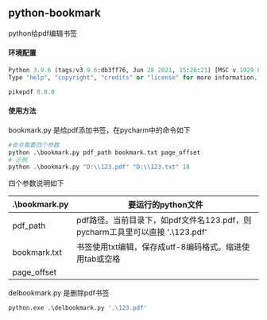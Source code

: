 ## python-bookmark
python给pdf编辑书签



#### 环境配置

```python
Python 3.9.6 (tags/v3.9.6:db3ff76, Jun 28 2021, 15:26:21) [MSC v.1929 64 bit (AMD64)] on win32
Type "help", "copyright", "credits" or "license" for more information.

pikepdf 8.8.0
```



#### 使用方法

bookmark.py 是给pdf添加书签，在pycharm中的命令如下
```python
#命令需要四个参数
python .\bookmark.py pdf_path bookmark.txt page_offset
# 示例
python .\bookmark.py "D:\\123.pdf" "D:\\123.txt" 18
```



四个参数说明如下

| .\bookmark.py | 要运行的python文件                                           |
| ------------- | ------------------------------------------------------------ |
| pdf_path      | pdf路径。当前目录下，如pdf文件名123.pdf，则pycharm工具里可以直接 '.\123.pdf' |
| bookmark.txt  | 书签使用txt编辑，保存成utf-8编码格式。缩进使用tab或空格      |
| page_offset   |                                                              |

delbookmark.py 是删除pdf书签

```python
python.exe .\delbookmark.py '.\123.pdf'
```

